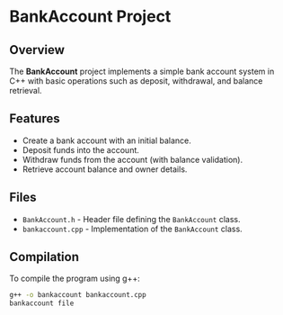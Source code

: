 # BankAccount Project

## Overview
The **BankAccount** project implements a simple bank account system in C++ with basic operations such as deposit, withdrawal, and balance retrieval.

## Features
- Create a bank account with an initial balance.
- Deposit funds into the account.
- Withdraw funds from the account (with balance validation).
- Retrieve account balance and owner details.

## Files
- `BankAccount.h` - Header file defining the `BankAccount` class.
- `bankaccount.cpp` - Implementation of the `BankAccount` class.

## Compilation
To compile the program using g++:
```sh
g++ -o bankaccount bankaccount.cpp
bankaccount file
